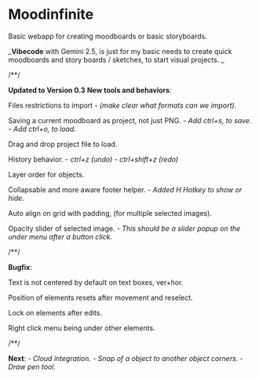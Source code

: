 # Moodinfinite
Basic webapp for creating moodboards or basic storyboards.


_**Vibecode** with Gemini 2.5, is just for my basic needs to create quick moodboards and story boards / sketches, to start visual projects.
_


/**/


**Updated to Version 0.3**
**New tools and behaviors**:

  Files restrictions to import
  	_- (make clear what formats can we import)._
	
  Saving a current moodboard as project, not just PNG.
  	_- Add ctrl+s, to save.
  	- Add ctrl+o, to load._
	
  Drag and drop project file to load.
  
  History behavior.
  	_- ctrl+z (undo)
  	- ctrl+shift+z (redo)_
	
  Layer order for objects.
  
  Collapsable and more aware footer helper.
  	_- Added H Hotkey to show or hide._
	
  Auto align on grid with padding, (for multiple selected images).
  
  Opacity slider of selected image.
  		_- This should be a slider popup on the under menu after a button click._


/**/


**Bugfix**:

Text is not centered by default on text boxes, ver+hor.

Position of elements resets after movement and reselect.

Lock on elements after edits.

Right click menu being under other elements.


/**/


**Next**:
	_- Cloud integration.
	- Snap of a object to another object corners.
	- Draw pen tool._

